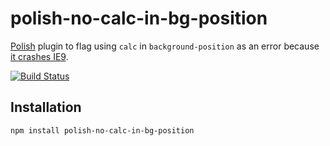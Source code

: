 # polish-no-calc-in-bg-position
[Polish](https://github.com/brendanlacroix/polish-css) plugin to flag using `calc` in `background-position` as an error because [it crashes IE9](http://caniuse.com/#search=calc).

[![Build Status](https://travis-ci.org/brendanlacroix/polish-no-calc-in-bg-position.svg?branch=master)](https://travis-ci.org/brendanlacroix/polish-no-calc-in-bg-position)

## Installation
`npm install polish-no-calc-in-bg-position`
